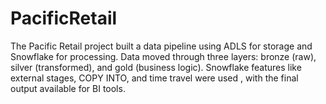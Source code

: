 # PacificRetail
The Pacific Retail project built a data pipeline using ADLS for storage and Snowflake for processing. Data moved through three layers: bronze (raw), silver (transformed), and gold (business logic). Snowflake features like external stages, COPY INTO, and time travel were used , with the final output available for BI tools.

